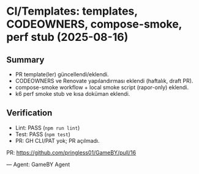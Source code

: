 # CI/Templates: templates, CODEOWNERS, compose-smoke, perf stub (2025-08-16)

## Summary
- PR template(ler) güncellendi/eklendi.
- CODEOWNERS ve Renovate yapılandırması eklendi (haftalık, draft PR).
- compose-smoke workflow + local smoke script (rapor-only) eklendi.
- k6 perf smoke stub ve kısa doküman eklendi.

## Verification
- Lint: PASS (`npm run lint`)
- Test: PASS (`npm test`)
- PR: GH CLI/PAT yok; PR açılmadı.

PR: https://github.com/pringless01/GameBY/pull/16

— Agent: GameBY Agent
